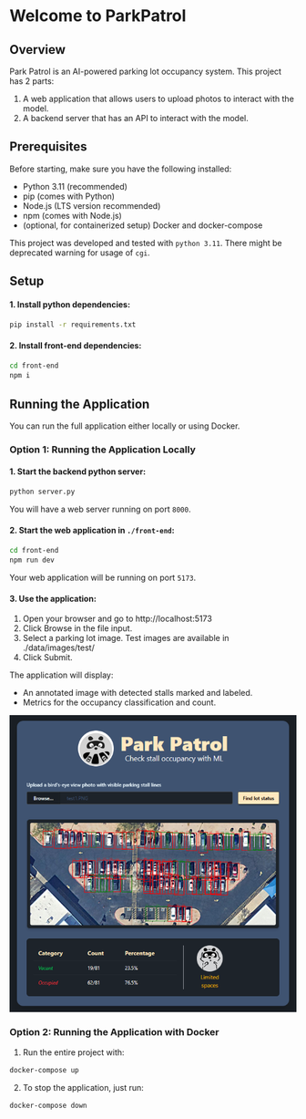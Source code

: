 # Welcome to ParkPatrol

## Overview

Park Patrol is an AI-powered parking lot occupancy system. This project has 2 parts:

1. A web application that allows users to upload photos to interact with the
  model.
2. A backend server that has an API to interact with the model.

## Prerequisites

Before starting, make sure you have the following installed:
- Python 3.11 (recommended)
- pip (comes with Python)
- Node.js (LTS version recommended)
- npm (comes with Node.js)
- (optional, for containerized setup) Docker and docker-compose

This project was developed and tested with `python 3.11`. There might be
deprecated warning for usage of `cgi`.

## Setup

#### 1. Install python dependencies:

```sh
pip install -r requirements.txt
```

#### 2. Install front-end dependencies:

```sh
cd front-end
npm i
```

## Running the Application

You can run the full application either locally or using Docker.

### Option 1: Running the Application Locally

#### 1. Start the backend python server:

```sh
python server.py
```

You will have a web server running on port `8000`.

#### 2. Start the web application in `./front-end`:

``` sh
cd front-end
npm run dev
```
Your web application will be running on port `5173`.

#### 3. Use the application:

1. Open your browser and go to http://localhost:5173
2. Click Browse in the file input.
3. Select a parking lot image.
    Test images are available in ./data/images/test/
4. Click Submit.

The application will display:
- An annotated image with detected stalls marked and labeled.
- Metrics for the occupancy classification and count.

![Annotated example](./data/images/parkpatrol_demo.png)

### Option 2: Running the Application with Docker

1. Run the entire project with:
```sh
docker-compose up
```

2. To stop the application, just run:

```sh
docker-compose down
```
